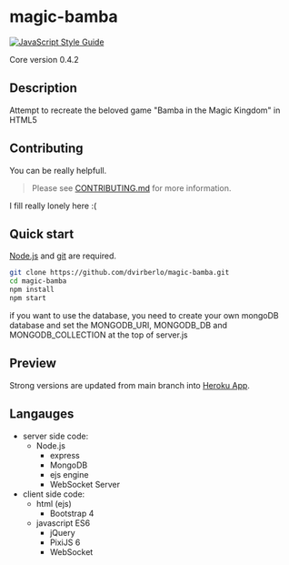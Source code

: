 # magic-bamba
[![JavaScript Style Guide](https://img.shields.io/badge/code_style-standard-brightgreen.svg)](https://standardjs.com)


Core version 0.4.2
## Description
Attempt to recreate the beloved game "Bamba in the Magic Kingdom" in HTML5

## Contributing
You can be really helpfull.

> Please see [CONTRIBUTING.md](CONTRIBUTING.md) for more information.

I fill really lonely here :(

## Quick start
[Node.js](https://nodejs.org/en/download/) and [git](https://git-scm.com/downloads) are required.
```sh
git clone https://github.com/dvirberlo/magic-bamba.git
cd magic-bamba
npm install
npm start
```

if you want to use the database, you need to create your own mongoDB database and set the MONGODB_URI, MONGODB_DB and MONGODB_COLLECTION at the top of server.js

## Preview
Strong versions are updated from main branch into [Heroku App](https://magic-bamba.herokuapp.com).

## Langauges
- server side code:
    + Node.js
        * express
        * MongoDB
        * ejs engine
        * WebSocket Server
- client side code:
    + html (ejs)
        * Bootstrap 4
    + javascript ES6
        * jQuery
        * PixiJS 6
        * WebSocket
